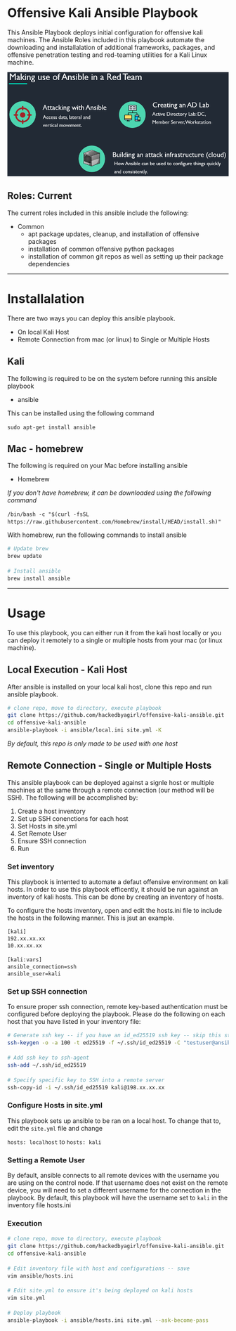# Offensive Kali Ansible Playbook 
This Ansible Playbook deploys initial configuration for offensive kali machines. The Ansible Roles included in this playbook automate the downloading and installalation of additional frameworks, packages, and offensive penetration testing and red-teaming utilities for a Kali Linux machine. 

![ansible-pic](img/ansible-redteam.png)

## Roles: Current
The current roles included in this ansible include the following:

- Common
  - apt package updates, cleanup, and installation of offensive packages
  - installation of common offensive python packages
  - installation of common git repos as well as setting up their package dependencies  

---

# Installalation
There are two ways you can deploy this ansible playbook. 
- On local Kali Host
- Remote Connection from mac (or linux) to Single or Multiple Hosts
 
## Kali
The following is required to be on the system before running this ansible playbook
- ansible

This can be installed using the following command

`sudo apt-get install ansible`

## Mac - homebrew
The following is required on your Mac before installing ansible
- Homebrew

*If you don't have homebrew, it can be downloaded using the following command*

`/bin/bash -c "$(curl -fsSL https://raw.githubusercontent.com/Homebrew/install/HEAD/install.sh)"`

With homebrew, run the following commands to install ansible

```bash
# Update brew
brew update

# Install ansible 
brew install ansible
```
---
# Usage
To use this playbook, you can either run it from the kali host locally or you can deploy it remotely to a single or multiple hosts from your mac (or linux machine).

## Local Execution - Kali Host
 After ansible is installed on your local kali host, clone this repo and run ansible playbook.

```bash
# clone repo, move to directory, execute playbook 
git clone https://github.com/hackedbyagirl/offensive-kali-ansible.git
cd offensive-kali-ansible
ansible-playbook -i ansible/local.ini site.yml -K
```
*By default, this repo is only made to be used with one host*

## Remote Connection - Single or Multiple Hosts
This ansible playbook can be deployed against a signle host or multiple machines at the same through a remote connection (our method will be SSH). The following will be accomplished by:
1. Create a host inventory
2. Set up SSH conenctions for each host
3. Set Hosts in site.yml
4. Set Remote User
5. Ensure SSH connection
6. Run

### Set inventory
This playbook is intented to automate a defaut offensive environment on kali hosts. In order to use this playbook efficently, it should be run against an inventory of kali hosts. This can be done by creating an inventory of hosts.


To configure the hosts inventory, open and edit the hosts.ini file to include the hosts in the following manner. This is jsut an example. 

```
[kali]
192.xx.xx.xx
10.xx.xx.xx

[kali:vars]
ansible_connection=ssh 
ansible_user=kali

```
### Set up SSH connection
To ensure proper ssh connection, remote key-based authentication must be configured before deploying the playbook. Please do the following on each host that you have listed in your inventory file:

```bash
# Generate ssh key -- if you have an id_ed25519 ssh key -- skip this step
ssh-keygen -o -a 100 -t ed25519 -f ~/.ssh/id_ed25519 -C "testuser@ansible-hosts"

# Add ssh key to ssh-agent
ssh-add ~/.ssh/id_ed25519

# Specify specific key to SSH into a remote server
ssh-copy-id -i ~/.ssh/id_ed25519 kali@198.xx.xx.xx
```

### Configure Hosts in site.yml
This playbook sets up ansible to be ran on a local host. To change that to, edit the `site.yml` file and change 

`hosts: localhost` to `hosts: kali`


### Setting a Remote User
By default, ansible connects to all remote devices with the username you are using on the control node. If that username does not exist on the remote device, you will need to set a different username for the connection in the playbook. By default, this playbook will have the username set to `kali` in the inventory file hosts.ini


### Execution 
```bash
# clone repo, move to directory, execute playbook 
git clone https://github.com/hackedbyagirl/offensive-kali-ansible.git
cd offensive-kali-ansible

# Edit inventory file with host and configurations -- save 
vim ansible/hosts.ini

# Edit site.yml to ensure it's being deployed on kali hosts
vim site.yml

# Deploy playbook
ansible-playbook -i ansible/hosts.ini site.yml --ask-become-pass
```

